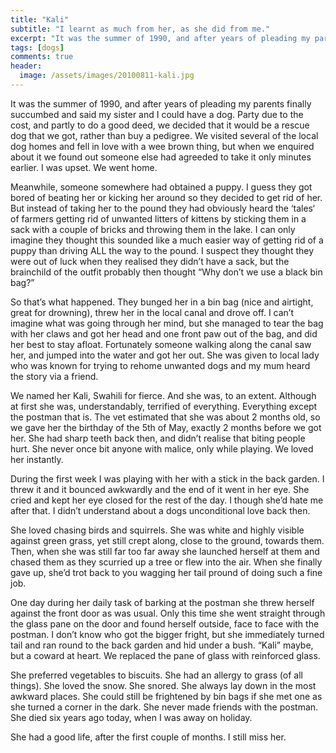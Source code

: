```yaml
---
title: "Kali"
subtitle: "I learnt as much from her, as she did from me."
excerpt: "It was the summer of 1990, and after years of pleading my parents finally succumbed and said my sister and I could have a dog."
tags: [dogs]
comments: true
header:
  image: /assets/images/20100811-kali.jpg
---
```


It was the summer of 1990, and after years of pleading my parents finally succumbed and said my sister and I could have a dog. Party due to the cost, and partly to do a good deed, we decided that it would be a rescue dog that we got, rather than buy a pedigree. We visited several of the local dog homes and fell in love with a wee brown thing, but when we enquired about it we found out someone else had agreeded to take it only minutes earlier. I was upset. We went home.

Meanwhile, someone somewhere had obtained a puppy. I guess they got bored of beating her or kicking her around so they decided to get rid of her. But instead of taking her to the pound they had obviously heard the ‘tales‘ of farmers getting rid of unwanted litters of kittens by sticking them in a sack with a couple of bricks and throwing them in the lake. I can only imagine they thought this sounded like a much easier way of getting rid of a puppy than driving ALL the way to the pound. I suspect they thought they were out of luck when they realised they didn’t have a sack, but the brainchild of the outfit probably then thought “Why don’t we use a black bin bag?”

So that’s what happened. They bunged her in a bin bag (nice and airtight, great for drowning), threw her in the local canal and drove off. I can’t imagine what was going through her mind, but she managed to tear the bag with her claws and got her head and one front paw out of the bag, and did her best to stay afloat. Fortunately someone walking along the canal saw her, and jumped into the water and got her out. She was given to local lady who was known for trying to rehome unwanted dogs and my mum heard the story via a friend.

We named her Kali, Swahili for fierce. And she was, to an extent. Although at first she was, understandably, terrified of everything. Everything except the postman that is. The vet estimated that she was about 2 months old, so we gave her the birthday of the 5th of May, exactly 2 months before we got her. She had sharp teeth back then, and didn’t realise that biting people hurt. She never once bit anyone with malice, only while playing. We loved her instantly.

During the first week I was playing with her with a stick in the back garden. I threw it and it bounced awkwardly and the end of it went in her eye. She cried and kept her eye closed for the rest of the day. I though she’d hate me after that. I didn’t understand about a dogs unconditional love back then.

She loved chasing birds and squirrels. She was white and highly visible against green grass, yet still crept along, close to the ground, towards them. Then, when she was still far too far away she launched herself at them and chased them as they scurried up a tree or flew into the air. When she finally gave up, she’d trot back to you wagging her tail pround of doing such a fine job.

One day during her daily task of barking at the postman she threw herself against the front door as was usual. Only this time she went straight through the glass pane on the door and found herself outside, face to face with the postman. I don’t know who got the bigger fright, but she immediately turned tail and ran round to the back garden and hid under a bush. “Kali” maybe, but a coward at heart. We replaced the pane of glass with reinforced glass.

She preferred vegetables to biscuits. She had an allergy to grass (of all things). She loved the snow. She snored. She always lay down in the most awkward places. She could still be frightened by bin bags if she met one as she turned a corner in the dark. She never made friends with the postman. She died six years ago today, when I was away on holiday.

She had a good life, after the first couple of months. I still miss her.
